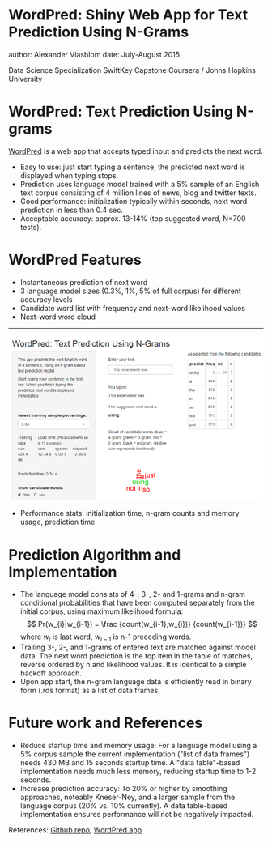 WordPred: Shiny Web App for Text Prediction Using N-Grams
========================================================
author: Alexander Vlasblom
date: July-August 2015


Data Science Specialization SwiftKey Capstone
Coursera / Johns Hopkins University

WordPred: Text Prediction Using N-grams
========================================================

<style>

/* slide titles */
.reveal h3 { 
  font-size: 48px;
  color: #fa821e;
}

img[alt=two-col-image] { 
  width: 1000px; 
}

</style>

[WordPred](https://demgenman.shinyapps.io/shiny_ngram_app) is a web app that accepts typed input and predicts the next word.

- Easy to use: just start typing a sentence, the predicted next word is displayed when typing stops.
- Prediction uses language model trained with a 5% sample of an English text corpus consisting of 4 million lines of news, blog and twitter texts.
- Good performance: initialization typically within seconds, next word prediction in less than 0.4 sec.
- Acceptable accuracy: approx. 13-14% (top suggested word, N=700 tests).

WordPred Features
========================================================

- Instantaneous prediction of next word
- 3 language model sizes (0.3%, 1%, 5% of full corpus) for different accuracy levels
- Candidate word list with frequency and next-word likelihood values
- Next-word word cloud 

***

![two-col-image](presentation-figure/WordPred-3.PNG) 
- Performance stats: initialization time, n-gram counts and memory usage, prediction time

Prediction Algorithm and Implementation
========================================================

- The language model consists of 4-, 3-, 2- and 1-grams and n-gram conditional probabilities that have been computed separately from the initial corpus, using maximum likelihood formula: 
$$
Pr(w_{i}|w_{i-1}) = \frac {count(w_{i-1},w_{i})} {count(w_{i-1})}
$$
where $w_{i}$ is last word, $w_{i-1}$ is n-1 preceding words.
- Trailing 3-, 2-, and 1-grams of entered text are matched against model data. The next word prediction is the top item in the table of matches, reverse ordered by n and likelihood values. It is identical to a simple backoff approach.
- Upon app start, the n-gram language data is efficiently read in binary form (.rds format) as a list of data frames.

Future work and References
========================================================

- Reduce startup time and memory usage: For a language model using a 5% corpus sample the current implementation ("list of data frames") needs 430 MB and 15 seconds startup time. A "data table"-based implementation needs much less memory, reducing startup time to 1-2 seconds. 
- Increase prediction accuracy: To 20% or higher by smoothing approaches, noteably Kneser-Ney, and a larger sample from the language corpus (20% vs. 10% currently). A data table-based implementation ensures performance will not be negatively impacted.

References: [Github repo](https://github.com/demgenman/ngram-text-prediction), [WordPred app](https://demgenman.shinyapps.io/shiny_ngram_app)
